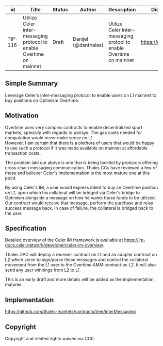 | id | Title | Status | Author | Description | Discussions to | Created |
| ----------- | ----------- | ----------- | ----------- | ----------- | ----------- | ----------- |
| TIP-116 | Utilize Celer inter-messaging protocol to enable Overtime on mainnet| Draft | Danijel (@danthales) |   Utilize Celer inter-messaging protocl to enable Overtime on mainnet| https://discord.gg/thales | 2022-12-17
 
## Simple Summary
Leverage Celer's inter-messaging protocol to enable users on L1 mainnet to buy positions on Optimism Overtime. 
 
## Motivation

Overtime uses very complex contracts to enable decentralized sport markets, specially with regards to parlays. The gas costs needed for computation would never make sense on L1.  
However, I am certain that there is a plethora of users that would be happy to use such a protocol if it was made available on mainnet at affordable transaction costs.  

The problem laid our above is one that is being tackled by protocols offering cross-chain messaging communication. Thales CCs have reviewed a few of those and believer Celer's implementation is the most mature one at this point.  

By using Celer's IM, a user would express intent to buy an Overtime position on L1, upon which his collateral will be bridged via Celer's bridge to Optimism alongside a message on how he wants those funds to be utilized. Our contract would receive that message, perform the purchase and relay success message back. In case of failure, the collateral is bridged back to the user.
    
## Specification
Detailed overview of the Celer IM framework is available at https://im-docs.celer.network/developer/celer-im-overview.  

Thales DAO will deploy a receiver contract on L1 and an adapter contract on L2 which serve to sign/parse these messages and control the collateral movement from the L1 user to the Overtime AMM contract on L2. It will also send any user winnings from L2 to L1. 

This is an early draft and more details will be added as the implementation matures.

## Implementation  
https://github.com/thales-markets/contracts/tree/interMessaging
 
## Copyright
 
Copyright and related rights waived via CC0.

